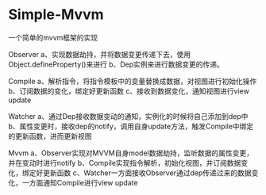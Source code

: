 # Simple-Mvvm
一个简单的mvvm框架的实现


Observer
a、实现数据劫持，并将数据变更传递下去，使用Object.defineProperty()来进行
b、Dep实例来进行数据变更的传递。

Compile
a、解析指令，将指令模板中的变量替换成数据，对视图进行初始化操作
b、订阅数据的变化，绑定好更新函数
c、接收到数据变化，通知视图进行view update

Watcher
a、通过Dep接收数据变动的通知，实例化的时候将自己添加到dep中
b、属性变更时，接收dep的notify，调用自身update方法，触发Compile中绑定的更新函数，进而更新视图

Mvvm
a、Observer实现对MVVM自身model数据劫持，监听数据的属性变更，并在变动时进行notify
b、Compile实现指令解析，初始化视图，并订阅数据变化，绑定好更新函数
c、Watcher一方面接收Observer通过dep传递过来的数据变化，一方面通知Compile进行view update
